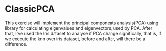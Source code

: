 # ClassicPCA
This exercise will implement the principal components analysis(PCA) using library for calculating eigenvalues and eigenvectors, used by PCA. After that, I've used the Iris dataset to analyse if PCA change significally, that is, if we execute the knn over iris dataset, before and after, will there be a difference.

